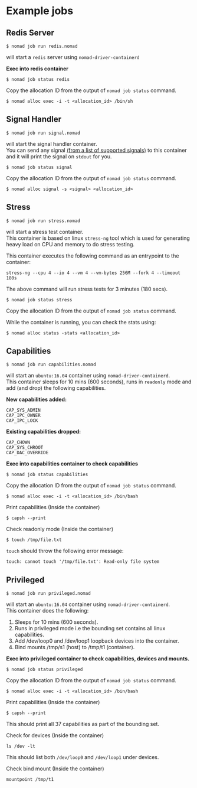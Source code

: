 Example jobs
======

## Redis Server

```
$ nomad job run redis.nomad
```
will start a `redis` server using `nomad-driver-containerd`

**Exec into redis container**

```
$ nomad job status redis
```
Copy the allocation ID from the output of `nomad job status` command.

```
$ nomad alloc exec -i -t <allocation_id> /bin/sh
```

## Signal Handler

```
$ nomad job run signal.nomad
```
will start the signal handler container.<br/>
You can send any signal [(from a list of supported signals)](https://github.com/hashicorp/consul-template/blob/master/signals/signals_unix.go) to this container and it will print the signal on `stdout` for you.

```
$ nomad job status signal
```
Copy the allocation ID from the output of `nomad job status` command.

```
$ nomad alloc signal -s <signal> <allocation_id>
```

## Stress

```
$ nomad job run stress.nomad
```
will start a stress test container.<br/>
This container is based on linux `stress-ng` tool which is used for generating
heavy load on CPU and memory to do stress testing.

This container executes the following command as an entrypoint to the container:
```
stress-ng --cpu 4 --io 4 --vm 4 --vm-bytes 256M --fork 4 --timeout 180s
```
The above command will run stress tests for 3 minutes (180 secs).

```
$ nomad job status stress
```
Copy the allocation ID from the output of `nomad job status` command.

While the container is running, you can check the stats using:
```
$ nomad alloc status -stats <allocation_id>
```

## Capabilities

```
$ nomad job run capabilities.nomad
```
will start an `ubuntu:16.04` container using `nomad-driver-containerd`.<br/>
This container sleeps for 10 mins (600 seconds), runs in `readonly` mode and
add (and drop) the following capabilities.

**New capabilities added:**
```
CAP_SYS_ADMIN
CAP_IPC_OWNER
CAP_IPC_LOCK
```
**Existing capabilities dropped:**
```
CAP_CHOWN
CAP_SYS_CHROOT
CAP_DAC_OVERRIDE
```
**Exec into capabilities container to check capabilities**

```
$ nomad job status capabilities
```
Copy the allocation ID from the output of `nomad job status` command.

```
$ nomad alloc exec -i -t <allocation_id> /bin/bash
```
Print capabilities (Inside the container)
```
$ capsh --print
```
Check readonly mode (Inside the container)
```
$ touch /tmp/file.txt
```
`touch` should throw the following error message:
```
touch: cannot touch '/tmp/file.txt': Read-only file system
```

## Privileged

```
$ nomad job run privileged.nomad
```
will start an `ubuntu:16.04` container using `nomad-driver-containerd`.<br/>
This container does the following:<br/>
<ol>
<li>Sleeps for 10 mins (600 seconds).</li>
<li>Runs in privileged mode i.e the bounding set contains all linux capabilities.</li>
<li>Add /dev/loop0 and /dev/loop1 loopback devices into the container.</li>
<li>Bind mounts /tmp/s1 (host) to /tmp/t1 (container).</li>
</ol>

**Exec into privileged container to check capabilities, devices and mounts.**

```
$ nomad job status privileged
```
Copy the allocation ID from the output of `nomad job status` command.

```
$ nomad alloc exec -i -t <allocation_id> /bin/bash
```
Print capabilities (Inside the container)
```
$ capsh --print
```
This should print all 37 capabilities as part of the bounding set.<br/>

Check for devices (Inside the container)
```
ls /dev -lt
```
This should list both `/dev/loop0` and `/dev/loop1` under devices.<br/>

Check bind mount (Inside the container)
```
mountpoint /tmp/t1
```
